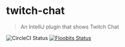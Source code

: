 # twitch-chat
> An IntelliJ plugin that shows Twitch Chat

![CircleCI Status](https://circleci.com/gh/guacamoledragon/twitch-chat.svg?style=shield&circle-token=12420e166551a1cd94652e06f831f8e2575231f5)
[![Floobits Status](https://floobits.com/guacamole-dragon/twitch-chat.svg)](https://floobits.com/guacamole-dragon/twitch-chat/redirect)

